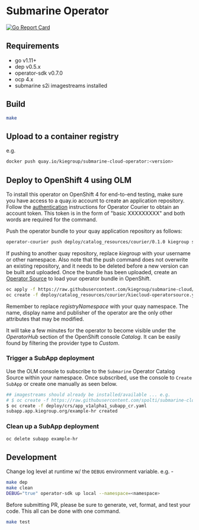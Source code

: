 # Submarine Operator

[![Go Report Card](https://goreportcard.com/badge/github.com/kiegroup/submarine-cloud-operator)](https://goreportcard.com/report/github.com/kiegroup/submarine-cloud-operator)

## Requirements

- go v1.11+
- dep v0.5.x
- operator-sdk v0.7.0
- ocp 4.x
- submarine s2i imagestreams installed

## Build

```bash
make
```

## Upload to a container registry

e.g.

```bash
docker push quay.io/kiegroup/submarine-cloud-operator:<version>
```

## Deploy to OpenShift 4 using OLM

To install this operator on OpenShift 4 for end-to-end testing, make sure you have access to a quay.io account to create an application repository. Follow the [authentication](https://github.com/operator-framework/operator-courier/#authentication) instructions for Operator Courier to obtain an account token. This token is in the form of "basic XXXXXXXXX" and both words are required for the command.

Push the operator bundle to your quay application repository as follows:

```bash
operator-courier push deploy/catalog_resources/courier/0.1.0 kiegroup submarinecloud-operator 0.1.0 "basic XXXXXXXXX"
```

If pushing to another quay repository, replace _kiegroup_ with your username or other namespace. Also note that the push command does not overwrite an existing repository, and it needs to be deleted before a new version can be built and uploaded. Once the bundle has been uploaded, create an [Operator Source](https://github.com/operator-framework/community-operators/blob/master/docs/testing-operators.md#linking-the-quay-application-repository-to-your-openshift-40-cluster) to load your operator bundle in OpenShift.

```bash
oc apply -f https://raw.githubusercontent.com/kiegroup/submarine-cloud/master/s2i/submarine-imagestream.yaml -n openshift
oc create -f deploy/catalog_resources/courier/kiecloud-operatorsource.yaml
```

Remember to replace _registryNamespace_ with your quay namespace. The name, display name and publisher of the operator are the only other attributes that may be modified.

It will take a few minutes for the operator to become visible under the _OperatorHub_ section of the OpenShift console _Catalog_. It can be easily found by filtering the provider type to _Custom_.

### Trigger a SubApp deployment

Use the OLM console to subscribe to the `Submarine` Operator Catalog Source within your namespace. Once subscribed, use the console to `Create SubApp` or create one manually as seen below.

```bash
## imagestreams should already be installed/available ... e.g.
# $ oc create -f https://raw.githubusercontent.com/spolti/submarine-cloud/cekit/s2i/submarine-imagestream.yaml -n openshift
$ oc create -f deploy/crs/app_v1alpha1_subapp_cr.yaml
subapp.app.kiegroup.org/example-hr created
```

### Clean up a SubApp deployment

```bash
oc delete subapp example-hr
```

## Development

Change log level at runtime w/ the `DEBUG` environment variable. e.g. -

```bash
make dep
make clean
DEBUG="true" operator-sdk up local --namespace=<namespace>
```

Before submitting PR, please be sure to generate, vet, format, and test your code. This all can be done with one command.

```bash
make test
```
